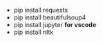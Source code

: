 * pip install requests
* pip install beautifulsoup4
* pip install jupyter **for vscode**
* pip install nltk